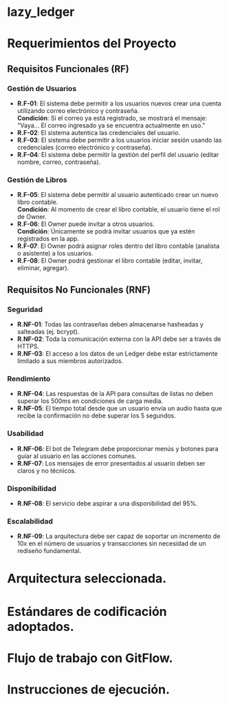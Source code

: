 # lazy_ledger
# Requerimientos del Proyecto

## Requisitos Funcionales (RF)

### Gestión de Usuarios
- **R.F-01**: El sistema debe permitir a los usuarios nuevos crear una cuenta utilizando correo electrónico y contraseña.  
  **Condición**: Si el correo ya está registrado, se mostrará el mensaje:  
  "Vaya... El correo ingresado ya se encuentra actualmente en uso."
- **R.F-02**: El sistema autentica las credenciales del usuario.
- **R.F-03**: El sistema debe permitir a los usuarios iniciar sesión usando las credenciales (correo electrónico y contraseña).
- **R.F-04**: El sistema debe permitir la gestión del perfil del usuario (editar nombre, correo, contraseña).

### Gestión de Libros
- **R.F-05**: El sistema debe permitir al usuario autenticado crear un nuevo libro contable.  
  **Condición**: Al momento de crear el libro contable, el usuario tiene el rol de Owner.
- **R.F-06**: El Owner puede invitar a otros usuarios.  
  **Condición**: Únicamente se podrá invitar usuarios que ya estén registrados en la app.
- **R.F-07**: El Owner podrá asignar roles dentro del libro contable (analista o asistente) a los usuarios.
- **R.F-08**: El Owner podrá gestionar el libro contable (editar, invitar, eliminar, agregar).

## Requisitos No Funcionales (RNF)

### Seguridad
- **R.NF-01**: Todas las contraseñas deben almacenarse hasheadas y salteadas (ej. bcrypt).
- **R.NF-02**: Toda la comunicación externa con la API debe ser a través de HTTPS.
- **R.NF-03**: El acceso a los datos de un Ledger debe estar estrictamente limitado a sus miembros autorizados.

### Rendimiento
- **R.NF-04**: Las respuestas de la API para consultas de listas no deben superar los 500ms en condiciones de carga media.
- **R.NF-05**: El tiempo total desde que un usuario envía un audio hasta que recibe la confirmación no debe superar los 5 segundos.

### Usabilidad
- **R.NF-06**: El bot de Telegram debe proporcionar menús y botones para guiar al usuario en las acciones comunes.
- **R.NF-07**: Los mensajes de error presentados al usuario deben ser claros y no técnicos.

### Disponibilidad
- **R.NF-08**: El servicio debe aspirar a una disponibilidad del 95%.

### Escalabilidad
- **R.NF-09**: La arquitectura debe ser capaz de soportar un incremento de 10x en el número de usuarios y transacciones sin necesidad de un rediseño fundamental.


# Arquitectura seleccionada.
# Estándares de codiﬁcación adoptados.
# Flujo de trabajo con GitFlow.
# Instrucciones de ejecución.
